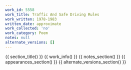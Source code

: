```yaml
---
work_id: 5558
work_title: Traffic And Safe Driving Rules
work_written: 1978-1983
written_date: approximate
work_collected: 'no'
work_category: Poem
notes: null
alternate_versions: []
---
```


{{ section_title() }}
{{ work_info() }}
{{ notes_section() }}
{{ appearances_section() }}
{{ alternate_versions_section() }}